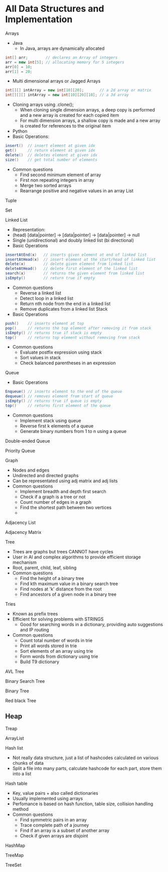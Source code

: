 # All Data Structures and Implementation

Arrays
- Java
  - In Java, arrays are dynamically allocated
``` Java
int[] arr;        // declares an Array of integers
arr = new int[5]; // allocating memory for 5 integers
arr[0] = 10;
arr[1] = 20;
```
  - Multi dimensional arrays or Jagged Arrays
``` Java
int[][] intArray = new int[10][20];       // a 2d array or matrix
int[][][] intArray = new int[10][20][10]; // a 3d array
```
  - Cloning arrays using .clone();
    - When cloning single dimension arrays, a deep copy is performed and a new array is created for each copied item
    - For multi dimension arrays, a shallow copy is made and a new array is created for references to the original item
- Python
- Basic Operations:
``` Java
insert()  // insert element at given idx
get()     // return element at given idx
delete()  // deletes element at given idx
size()    // get total number of elements
```
- Common questions
  - Find second minimum element of array
  - First non repeating integers in array
  - Merge two sorted arrays
  - Rearrange positive and negative values in an array
List

Tuple 

Set

Linked List
- Representation:
- (head) [data|pointer] -> [data|pointer] -> [data|pointer] -> null
- Single (unidirectional) and doubly linked list (bi directional)
- Basic Operations
``` Java
insertAtEnd(x)   // inserts given element at end of linked list
insertAtHead(x)  // insert element at the start/head of linked list
delete(x)        // delete given element from linked list
deleteAtHead()   // delete first element of the linked list
search(x)        // returns the given element from linked list
isEmpty()        // return true if empty
```
- Common questions
  - Reverse a linked list
  - Detect loop in a linked list
  - Return nth node from the end in a linked list
  - Remove duplicates from a linked list
Stack
- Basic Operations
``` Java
push()    // inserts element at top
pop()     // returns the top element after removing it from stack
isEmpty() // returns true if stack is empty
top()     // returns top element without removing from stack
```
- Common questions
  - Evaluate postfix expression using stack
  - Sort values in stack
  - Check balanced parentheses in an expression

Queue
- Basic Operations
``` Java
Enqueue() // inserts element to the end of the queue
dequeue() // removes element from start of queue
isEmpty() // returns true if queue is empty
top()     // returns first element of the queue
```
- Common questions
  - Implement stack using queue
  - Reverse first k elements of a queue
  - Generate binary numbers from 1 to n using a queue
  
Double-ended Queue

Priority Queue

Graph
- Nodes and edges
- Undirected and directed graphs
- Can be representated using adj matrix and adj lists
- Common questions
  - Implement breadth and depth first search
  - Check if a graph is a tree or not
  - Count number of edges in a graph
  - Find the shortest path between two vertices
  - 
Adjacency List

Adjacency Matrix

Tree
- Trees are graphs but trees CANNOT have cycles
- User in AI and complex algorithms to provide efficient storage mechanism
- Root, parent, child, leaf, sibling
- Common questions
  - Find the height of a binary tree
  - Find kth maximum value in a binary search tree
  - Find nodes at 'k' distance from the root
  - Find ancestors of a given node in a binary tree

Tries
- Known as prefix trees
- Efficient for solving problems with STRINGS
  - Good for searching words in a dictionary, providing auto suggestions and IP routing
- Common questions
  - Count total number of words in trie
  - Print all words stored in trie
  - Sort elements of an array using trie
  - Form words from dictionary using trie
  - Build T9 dictionary
  
AVL Tree

Binary Search Tree

Binary Tree

Red black Tree

Heap
- 

Treap

ArrayList

Hash list
- Not really data structure, just a list of hashcodes calculated on various chunks of data
- Split a file into many parts, calculate hashcode for each part, store them into a list
  
Hash table
- Key, value pairs + also called dictionaries
- Usually implemented using arrays
- Perfomance is based on hash function, table size, collision handling method
- Common questions
  - Find symmetric pairs in an array
  - Trace complete path of a journey
  - Find if an array is a subset of another array
  - Check if given arrays are disjoint

HashMap

TreeMap

TreeSet